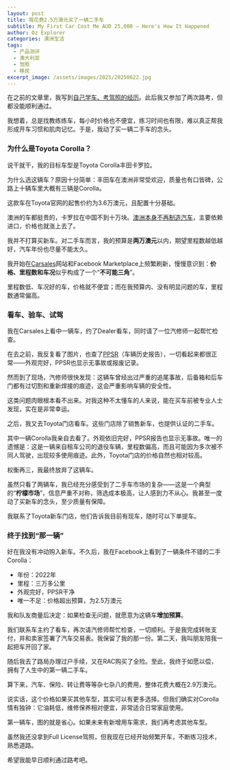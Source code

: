 ```yaml
---
layout: post
title: 我花费2.5万澳元买了一辆二手车
subtitle: My First Car Cost Me AUD 25,000 — Here's How It Happened
author: Oz Explorer
categories: 澳洲生活
tags:
  - 产品测评
  - 澳大利亚
  - 驾照
  - 移民
excerpt_image: /assets/images/2025/20250622.jpg
---
```

在之前的文章里，我写到[自己学车、考驾照的经历](https://www.ozexplorers.com/澳洲生活/2025/03/22/i-failed-my-first-australian-driving-test.html)。此后我又参加了两次路考，但都没能顺利通过。

我想着，总是找教练练车，每小时价格也不便宜，练习时间也有限，难以真正帮我形成开车习惯和肌肉记忆。于是，我动了买一辆二手车的念头。

### 为什么是Toyota Corolla？

说干就干，我的目标车型是Toyota Corolla丰田卡罗拉。

为什么选这辆车？原因十分简单：丰田车在澳洲非常受欢迎，质量也有口皆碑，公路上十辆车里大概有三辆是Corolla。

这款车在Toyota官网的起售价约为3.6万澳元，且配置十分基础。

澳洲的车都挺贵的，卡罗拉在中国不到十万块。[澳洲本身不再制造汽车](https://www.ozexplorers.com/澳洲生活/2024/04/20/future-made-in-australia-act-and-the-history-of-australian-auto-industry.html)，主要依赖进口，价格也就涨上去了。

我并不打算买新车。对二手车而言，我的预算是**两万澳元**以内，期望里程数越低越好，汽车年份也尽量不能太久。

我开始在[Carsales](https://www.carsales.com.au)网站和Facebook Marketplace上频繁刷新，慢慢意识到：**价格、里程数和车况**似乎构成了一个“**不可能三角**”。

里程数低、车况好的车，价格就不便宜；而在我预算内、没有明显问题的车，里程数通常偏高。

### 看车、验车、试驾

我在Carsales上看中一辆车，约了Dealer看车，同时请了一位汽修师一起帮忙检查。

在去之前，我反复看了图片，也查了[PPSR](https://www.ppsr.gov.au)（车辆历史报告），一切看起来都很正常——外观完好，PPSR也显示无事故或报废记录。

然而到了现场，汽修师很快发现：这辆车曾经出过严重的追尾事故，后备箱和后车门都有过切割和重新焊接的痕迹，这会严重影响车辆的安全性。

这类问题肉眼根本看不出来。对我这种不太懂车的人来说，能在买车前被专业人士发现，实在是非常幸运。

之后，我又去Toyota门店看车。这些门店除了销售新车，也提供认证的二手车。

其中一辆Corolla我亲自去看了。外观依旧完好，PPSR报告也显示无事故。唯一的遗憾是：这是一辆来自租车公司的退役车辆，里程数偏高，而且可能因为多次被不同人驾驶，出现较多使用痕迹。此外，Toyota门店的价格自然也相对较高。

权衡再三，我最终放弃了这辆车。

虽然只看了两辆车，我已经充分感受到了二手车市场的复杂——这是一个典型的“**柠檬市场**”，信息严重不对称，筛选成本极高，让人感到力不从心。我甚至一度动了买新车的念头，至少质量有保障。

我联系了Toyota新车门店，他们告诉我目前有现车，随时可以下单提车。

### 终于找到“那一辆”

好在我没有冲动购入新车。不久后，我在Facebook上看到了一辆条件不错的二手Corolla：

- 年份：2022年
- 里程：三万多公里
- 外观完好，PPSR干净
- 唯一不足：价格超出预算，为2.5万澳元

我和队友商量后决定：如果检查无问题，就愿意为这辆车**增加预算**。

我们联系车主约了看车，再次请汽修师帮忙检查，一切顺利。于是我完成转账支付，并和卖家签署了汽车交易表。我保留了我的那一份。第二天，我叫朋友陪我一起把车开回了家。

随后我去了路局办理过户手续，又在RAC购买了全险。至此，我终于如愿以偿，拥有了人生中的第一辆二手车。

算下来，汽车、保险、转让费等等杂七杂八的费用，整体花费大概在2.9万澳元。

说实话，这个价格如果买其他车型，其实可以有更多选择。但我们确实对Corolla情有独钟：它油耗低，维修保养相对便宜，非常适合日常家庭使用。

第一辆车，图的就是省心。如果未来有新增用车需求，我们再考虑其他车型。

虽然我还没拿到Full License驾照，但我现在已经开始频繁开车，不断练习技术，熟悉道路。

希望我能早日顺利通过路考吧。